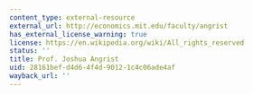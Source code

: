 ```yaml
---
content_type: external-resource
external_url: http://economics.mit.edu/faculty/angrist
has_external_license_warning: true
license: https://en.wikipedia.org/wiki/All_rights_reserved
status: ''
title: Prof. Joshua Angrist
uid: 28161bef-d4d6-4f4d-9012-1c4c06ade4af
wayback_url: ''
---
```

